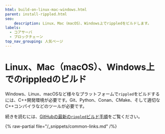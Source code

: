 ```yaml
---
html: build-on-linux-mac-windows.html
parent: install-rippled.html
seo:
    description: Linux、Mac（macOS）、Windows上でrippledをビルドします。
labels:
  - コアサーバ
  - ブロックチェーン
top_nav_grouping: 人気ページ
---
```

# Linux、Mac（macOS）、Windows上でのrippledのビルド

Windows、Linux、macOSなど様々なプラットフォームで`rippled`をビルドするには、C++開発環境が必要です。Git、Python、Conan、CMake、そして適切なC++コンパイラなどのツールが必要です。

続きを読むには、[GitHubの最新の`rippled`ビルド手順](https://github.com/XRPLF/rippled/blob/develop/BUILD.md)をご覧ください。

{% raw-partial file="/_snippets/common-links.md" /%}
